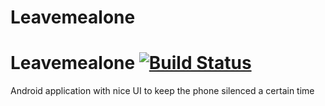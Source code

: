 Leavemealone
============

# Leavemealone [![Build Status](https://travis-ci.org/qgadrian/Leavemealone.svg?branch=master)](https://travis-ci.org/qgadrian/Leavemealone)

Android application with nice UI to keep the phone silenced a certain time
